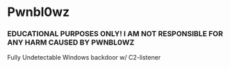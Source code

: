 # Pwnbl0wz
### EDUCATIONAL PURPOSES ONLY! I AM NOT RESPONSIBLE FOR ANY HARM CAUSED BY PWNBL0WZ
Fully Undetectable Windows backdoor w/ C2-listener
